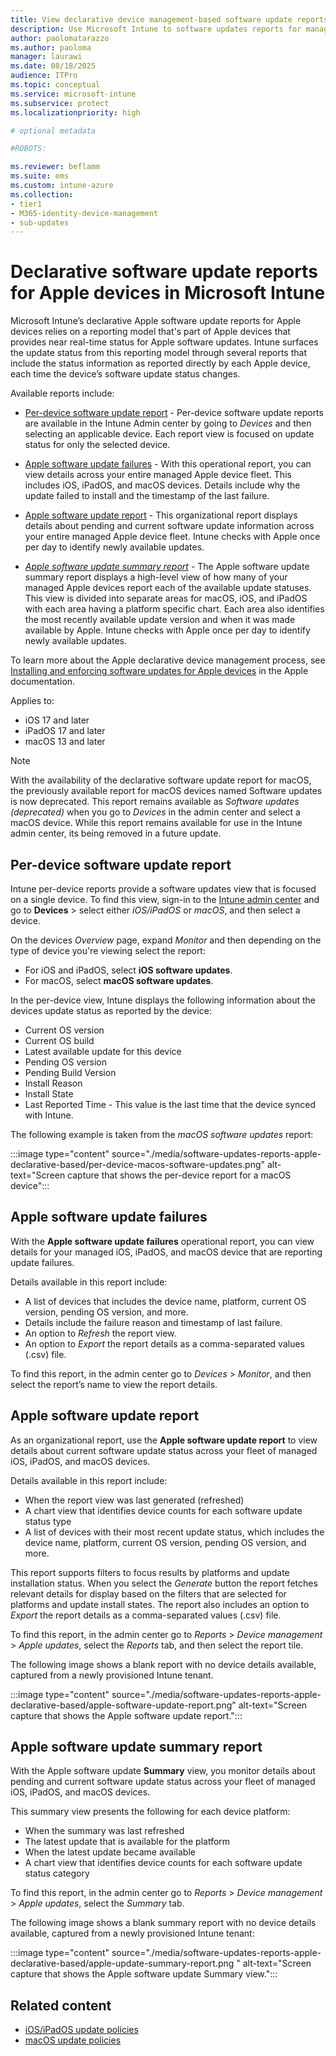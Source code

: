 ```yaml
---
title: View declarative device management-based software update reports for Apple devices in Microsoft Intune
description: Use Microsoft Intune to software updates reports for managed Apple devices based on Apples declarative device management capabilities.
author: paolomatarazzo
ms.author: paoloma
manager: laurawi
ms.date: 08/18/2025
audience: ITPro
ms.topic: conceptual
ms.service: microsoft-intune
ms.subservice: protect
ms.localizationpriority: high

# optional metadata

#ROBOTS:

ms.reviewer: beflamm
ms.suite: ems
ms.custom: intune-azure
ms.collection:
- tier1
- M365-identity-device-management
- sub-updates
---
```


# Declarative software update reports for Apple devices in Microsoft Intune

Microsoft Intune’s declarative Apple software update reports for Apple devices relies on a reporting model that's part of Apple devices that provides near real-time status for Apple software updates. Intune surfaces the update status from this reporting model through several reports that include the status information as reported directly by each Apple device, each time the device’s software update status changes.


Available reports include:

- [Per-device software update report](#per-device-software-update-report) - Per-device software update reports are available in the Intune Admin center by going to *Devices* and then selecting an applicable device. Each report view is focused on update status for only the selected device.
  
- [Apple software update failures](#apple-software-update-failures) - With this operational report, you can view details across your entire managed Apple device fleet. This includes iOS, iPadOS, and macOS devices. Details include why the update failed to install and the timestamp of the last failure.

- [Apple software update report](#apple-software-update-report) - This organizational report displays details about pending and current software update information across your entire managed Apple device fleet. Intune checks with Apple once per day to identify newly available updates.

- [*Apple software update summary report*](#apple-software-update-summary-report) - The Apple software update summary report displays a high-level view of how many of your managed Apple devices report each of the available update statuses. This view is divided into separate areas for macOS, iOS, and iPadOS with each area having a platform specific chart. Each area also identifies the most recently available update version and when it was made available by Apple. Intune checks with Apple once per day to identify newly available updates.

To learn more about the Apple declarative device management process, see [Installing and enforcing software updates for Apple devices](https://support.apple.com/guide/deployment/installing-and-enforcing-software-updates-depd30715cbb/web) in the Apple documentation.

Applies to:

- iOS 17 and later
- iPadOS 17 and later
- macOS 13 and later

> [!NOTE]  
> With the availability of the declarative software update report for macOS, the previously available report for macOS devices named Software updates is now deprecated. This report remains available as *Software updates (deprecated)* when you go to *Devices* in the admin center and select a macOS device. While this report remains available for use in the Intune admin center, its being removed in a future update.

## Per-device software update report

Intune per-device reports  provide a software updates view that is focused on a single device. To find this view, sign-in to the [Intune admin center](https://go.microsoft.com/fwlink/?linkid=2109431) and go to **Devices** > select either *iOS/iPadOS* or *macOS*, and then select a device.

On the devices *Overview* page, expand *Monitor* and then depending on the type of device you're viewing select the report:

- For iOS and iPadOS, select **iOS software updates**.
- For macOS, select **macOS software updates**.

In the per-device view, Intune displays the following information about the devices update status as reported by the device:

- Current OS version 
- Current OS build 
- Latest available update for this device
- Pending OS version 
- Pending Build Version
- Install Reason
- Install State
- Last Reported Time - This value is the last time that the device synced with Intune.

The following example is taken from the *macOS software updates* report:

:::image type="content" source="./media/software-updates-reports-apple-declarative-based/per-device-macos-software-updates.png" alt-text="Screen capture that shows the per-device report for a macOS device":::

## Apple software update failures

With the **Apple software update failures** operational report, you can view details for your managed iOS, iPadOS, and macOS device that are reporting update failures. 

Details available in this report include:

- A list of devices that includes the device name, platform, current OS version, pending OS version, and more.
- Details include the failure reason and timestamp of last failure.
- An option to *Refresh* the report view. 
- An option to *Export* the report details as a comma-separated values (.csv) file.

To find this report, in the admin center go to *Devices* > *Monitor*, and then select the report’s name to view the report details.  

<!-- Image is pending availability 
The following image is an example of the Apple update failures report for a test tenant:

:::image type="content" source="./media/software-updates-reports-apple-declarative-based/FILE.png" alt-text="Screen capture that shows the Apple software update failures report.":::
-->

## Apple software update report

As an organizational report, use the **Apple software update report** to view details about current software update status across your fleet of managed iOS, iPadOS, and macOS devices. 

Details available in this report include:

-	When the report view was last generated (refreshed)
-	A chart view that identifies device counts for each software update status type
-	A list of devices with their most recent update status, which includes the device name, platform, current OS version, pending OS version, and more.

This report supports filters to focus results by platforms and update installation status. When you select the *Generate* button the report fetches relevant details for display based on the filters that are selected for platforms and update install states. The report also includes an option to *Export* the report details as a comma-separated values (.csv) file.

To find this report, in the admin center go to *Reports* > *Device management* > *Apple updates*, select the *Reports* tab, and then select the report tile.

The following image shows a blank report with no device details available, captured from a newly provisioned Intune tenant.

:::image type="content" source="./media/software-updates-reports-apple-declarative-based/apple-software-update-report.png" alt-text="Screen capture that shows the Apple software update report.":::

## Apple software update summary report

With the Apple software update **Summary** view, you monitor details about pending and current software update status across your fleet of managed iOS, iPadOS, and macOS devices.  

This summary view presents the following for each device platform:

-	When the summary was last refreshed
-	The latest update that is available for the platform
-	When the latest update became available
-	A chart view that identifies device counts for each software update status category

To find this report, in the admin center go to *Reports* > *Device management* > *Apple updates*, select the *Summary* tab.

The following image shows a blank summary report with no device details available, captured from a newly provisioned Intune tenant:

:::image type="content" source="./media/software-updates-reports-apple-declarative-based/apple-update-summary-report.png " alt-text="Screen capture that shows the Apple software update Summary view.":::

## Related content

- [iOS/iPadOS update policies](../protect/software-updates-ios.md)
- [macOS update policies](../protect/software-updates-macos.md)


